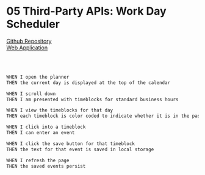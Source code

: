 # 05 Third-Party APIs: Work Day Scheduler



[Github Repository](https://github.com/kylegrabski/Work-Day-Scheduler)
<br>
[Web Application](https://kylegrabski.github.io/Work-Day-Scheduler/)

<br><br>

```md
WHEN I open the planner
THEN the current day is displayed at the top of the calendar

WHEN I scroll down
THEN I am presented with timeblocks for standard business hours

WHEN I view the timeblocks for that day
THEN each timeblock is color coded to indicate whether it is in the past, present, or future

WHEN I click into a timeblock
THEN I can enter an event

WHEN I click the save button for that timeblock
THEN the text for that event is saved in local storage

WHEN I refresh the page
THEN the saved events persist
```


